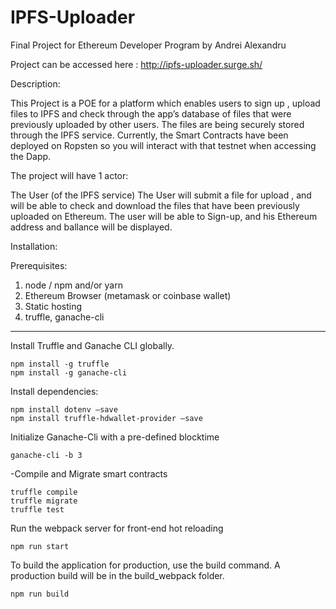 # IPFS-Uploader
Final Project for Ethereum Developer Program by Andrei Alexandru

Project can be accessed here : http://ipfs-uploader.surge.sh/


Description:

This Project is a POE for a platform which enables users to sign up , upload files to IPFS and check through the app’s database of files that were previously uploaded by other users. The files are being securely stored through the IPFS service. Currently, the Smart Contracts have been deployed on Ropsten so you will interact with that testnet when accessing the Dapp.

The project will have 1 actor:

The User (of the IPFS service)
	The User will submit a file for upload , and will be able to check and download the files that have been previously uploaded on Ethereum. The user will be able to Sign-up, and his Ethereum address and ballance will be displayed.
	



Installation:

Prerequisites: 

1. node / npm and/or yarn
2. Ethereum Browser (metamask or coinbase wallet)
3. Static hosting
4. truffle, ganache-cli 
-----------------------------------
Install Truffle and Ganache CLI globally. 

	npm install -g truffle
	npm install -g ganache-cli

Install dependencies:
	
	npm install dotenv —save
	npm install truffle-hdwallet-provider —save

Initialize Ganache-Cli with a pre-defined blocktime 
	
	ganache-cli -b 3 

-Compile and Migrate smart contracts

	truffle compile
	truffle migrate
	truffle test

Run the webpack server for front-end hot reloading

	npm run start
	
To build the application for production, use the build command. A production build will be in the build_webpack folder.

	npm run build

